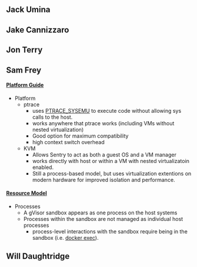 ## Jack Umina



## Jake Cannizzaro



## Jon Terry



## Sam Frey
#### [Platform Guide](https://gvisor.dev/docs/architecture_guide/platforms/)
- Platform
    - ptrace
        - uses [PTRACE_SYSEMU](https://man7.org/linux/man-pages/man2/ptrace.2.html) to execute code without allowing sys calls to the host.
        - works anywhere that ptrace works (including VMs without nested virtualization)
        - Good option for maximum compatibility
        - high context switch overhead
    - KVM
        - Allows Sentry to act as both a guest OS and a VM manager
        - works directly with host or within a VM with nested virtualizatoin enabled.
        - Still a process-based model, but uses virtualization extentions on modern hardware for improved isolation and performance.

#### [Resource Model](https://gvisor.dev/docs/architecture_guide/resources/)
- Processes
    - A gVisor sandbox appears as one process on the host systems
    - Processes within the sandbox are not managed as individual host processes
        - process-level interactions with the sandbox require being in the sandbox (i.e. [docker exec](https://docs.docker.com/engine/reference/commandline/exec/)).


## Will Daughtridge




